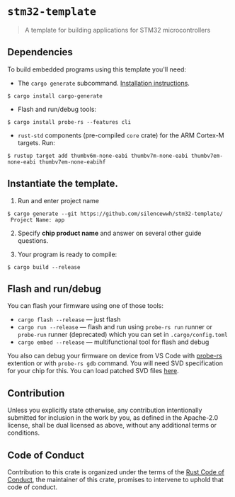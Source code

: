 # `stm32-template`

> A template for building applications for STM32 microcontrollers

## Dependencies

To build embedded programs using this template you'll need:

- The `cargo generate` subcommand. [Installation
  instructions](https://github.com/cargo-generate/cargo-generate#installation).
``` console
$ cargo install cargo-generate
```

- Flash and run/debug tools:
``` console
$ cargo install probe-rs --features cli
```

- `rust-std` components (pre-compiled `core` crate) for the ARM Cortex-M
  targets. Run:
  
``` console
$ rustup target add thumbv6m-none-eabi thumbv7m-none-eabi thumbv7em-none-eabi thumbv7em-none-eabihf
```

## Instantiate the template.

1. Run and enter project name
``` console
$ cargo generate --git https://github.com/silencewwh/stm32-template/
 Project Name: app
```

2. Specify **chip product name** and answer on several other guide questions.

3. Your program is ready to compile:
``` console
$ cargo build --release
```

## Flash and run/debug

You can flash your firmware using one of those tools:

- `cargo flash --release` — just flash
- `cargo run --release` — flash and run using `probe-rs run` runner or `probe-run` runner (deprecated) which you can set in `.cargo/config.toml`
- `cargo embed --release` — multifunctional tool for flash and debug

You also can debug your firmware on device from VS Code with [probe-rs](https://probe.rs/docs/tools/vscode/) extention or with `probe-rs gdb` command.
You will need SVD specification for your chip for this. You can load patched SVD files [here](https://stm32-rs.github.io/stm32-rs/).

## Contribution

Unless you explicitly state otherwise, any contribution intentionally submitted
for inclusion in the work by you, as defined in the Apache-2.0 license, shall be
dual licensed as above, without any additional terms or conditions.

## Code of Conduct

Contribution to this crate is organized under the terms of the [Rust Code of
Conduct][CoC], the maintainer of this crate, promises
to intervene to uphold that code of conduct.

[CoC]: https://www.rust-lang.org/policies/code-of-conduct
